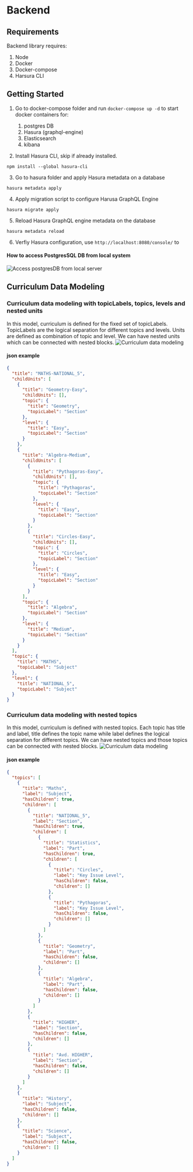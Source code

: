 # Backend

## Requirements

Backend library requires:

1. Node
2. Docker
3. Docker-compose
4. Harsura CLI

## Getting Started

1. Go to docker-compose folder and run `docker-compose up -d` to start docker containers for:

   1. postgres DB
   2. Hasura (graphql-engine)
   3. Elasticsearch
   4. kibana

2. Install Hasura CLI, skip if already installed.

```shell
npm install --global hasura-cli
```

3.  Go to hasura folder and apply Hasura metadata on a database

```shell
hasura metadata apply
```

4. Apply migration script to configure Harusa GraphQL Engine

```shell
hasura migrate apply
```

5. Reload Hasura GraphQL engine metadata on the database

```shell
hasura metadata reload
```

6. Verfiy Hasura configuration, use `http://localhost:8080/console/` to

#### How to access PostgresSQL DB from local system

![Access postgresDB from local server](setup/images/postgres-access-config-settings.PNG)

## Curriculum Data Modeling

### Curriculum data modeling with topicLabels, topics, levels and nested units

In this model, curriculum is defined for the fixed set of topicLabels. TopicLabels are the logical separation for
different topics and levels. Units are defined as combination of topic and level. We can have nested units which can be
connected with nested blocks.
![Curriculum data modeling](setup/images/curriculum-data-modeling-option1.png)

#### json example

```json
{
  "title": "MATHS-NATIONAL_5",
  "childUnits": [
    {
      "title": "Geometry-Easy",
      "childUnits": [],
      "topic": {
        "title": "Geometry",
        "topicLabel": "Section"
      },
      "level": {
        "title": "Easy",
        "topicLabel": "Section"
      }
    },
    {
      "title": "Algebra-Medium",
      "childUnits": [
        {
          "title": "Pythagoras-Easy",
          "childUnits": [],
          "topic": {
            "title": "Pythagoras",
            "topicLabel": "Section"
          },
          "level": {
            "title": "Easy",
            "topicLabel": "Section"
          }
        },
        {
          "title": "Circles-Easy",
          "childUnits": [],
          "topic": {
            "title": "Circles",
            "topicLabel": "Section"
          },
          "level": {
            "title": "Easy",
            "topicLabel": "Section"
          }
        }
      ],
      "topic": {
        "title": "Algebra",
        "topicLabel": "Section"
      },
      "level": {
        "title": "Medium",
        "topicLabel": "Section"
      }
    }
  ],
  "topic": {
    "title": "MATHS",
    "topicLabel": "Subject"
  },
  "level": {
    "title": "NATIONAL_5",
    "topicLabel": "Subject"
  }
}
```

### Curriculum data modeling with nested topics

In this model, curriculum is defined with nested topics. Each topic has title and label, title defines the topic name
while label defines the logical separation for different topics. We can have nested topics and those topics can be
connected with nested blocks.
![Curriculum data modeling](setup/images/curriculum-data-modeling-option2.png)

#### json example

```json
{
  "topics": [
    {
      "title": "Maths",
      "label": "Subject",
      "hasChildren": true,
      "children": [
        {
          "title": "NATIONAL_5",
          "label": "Section",
          "hasChildren": true,
          "children": [
            {
              "title": "Statistics",
              "label": "Part",
              "hasChildren": true,
              "children": [
                {
                  "title": "Circles",
                  "label": "Key Issue Level",
                  "hasChildren": false,
                  "children": []
                },
                {
                  "title": "Pythagoras",
                  "label": "Key Issue Level",
                  "hasChildren": false,
                  "children": []
                }
              ]
            },
            {
              "title": "Geometry",
              "label": "Part",
              "hasChildren": false,
              "children": []
            },
            {
              "title": "Algebra",
              "label": "Part",
              "hasChildren": false,
              "children": []
            }
          ]
        },
        {
          "title": "HIGHER",
          "label": "Section",
          "hasChildren": false,
          "children": []
        },
        {
          "title": "Avd. HIGHER",
          "label": "Section",
          "hasChildren": false,
          "children": []
        }
      ]
    },
    {
      "title": "History",
      "label": "Subject",
      "hasChildren": false,
      "children": []
    },
    {
      "title": "Science",
      "label": "Subject",
      "hasChildren": false,
      "children": []
    }
  ]
}
```
